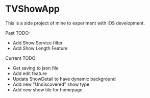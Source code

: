 # TVShowApp

This is a side project of mine to experiment with iOS development.

Past TODO:
- Add Show Service filter
- Add Show Length Feature

Current TODO:
- Get saving to json file
- Add edit feature
- Update ShowDetail to have dynamic background
- Add new "Undiscovered" show type
- Add new show tile for homepage
